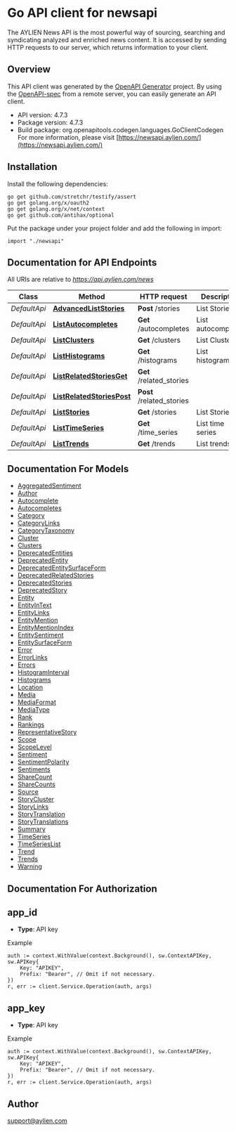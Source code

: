 # Go API client for newsapi

The AYLIEN News API is the most powerful way of sourcing, searching and syndicating analyzed and enriched news content. It is accessed by sending HTTP requests to our server, which returns information to your client.


## Overview
This API client was generated by the [OpenAPI Generator](https://openapi-generator.tech) project.  By using the [OpenAPI-spec](https://www.openapis.org/) from a remote server, you can easily generate an API client.

- API version: 4.7.3
- Package version: 4.7.3
- Build package: org.openapitools.codegen.languages.GoClientCodegen
For more information, please visit [https://newsapi.aylien.com/](https://newsapi.aylien.com/)

## Installation

Install the following dependencies:

```shell
go get github.com/stretchr/testify/assert
go get golang.org/x/oauth2
go get golang.org/x/net/context
go get github.com/antihax/optional
```

Put the package under your project folder and add the following in import:

```golang
import "./newsapi"
```

## Documentation for API Endpoints

All URIs are relative to *https://api.aylien.com/news*

Class | Method | HTTP request | Description
------------ | ------------- | ------------- | -------------
*DefaultApi* | [**AdvancedListStories**](docs/DefaultApi.md#advancedliststories) | **Post** /stories | List Stories
*DefaultApi* | [**ListAutocompletes**](docs/DefaultApi.md#listautocompletes) | **Get** /autocompletes | List autocompletes
*DefaultApi* | [**ListClusters**](docs/DefaultApi.md#listclusters) | **Get** /clusters | List Clusters
*DefaultApi* | [**ListHistograms**](docs/DefaultApi.md#listhistograms) | **Get** /histograms | List histograms
*DefaultApi* | [**ListRelatedStoriesGet**](docs/DefaultApi.md#listrelatedstoriesget) | **Get** /related_stories | 
*DefaultApi* | [**ListRelatedStoriesPost**](docs/DefaultApi.md#listrelatedstoriespost) | **Post** /related_stories | 
*DefaultApi* | [**ListStories**](docs/DefaultApi.md#liststories) | **Get** /stories | List Stories
*DefaultApi* | [**ListTimeSeries**](docs/DefaultApi.md#listtimeseries) | **Get** /time_series | List time series
*DefaultApi* | [**ListTrends**](docs/DefaultApi.md#listtrends) | **Get** /trends | List trends


## Documentation For Models

 - [AggregatedSentiment](docs/AggregatedSentiment.md)
 - [Author](docs/Author.md)
 - [Autocomplete](docs/Autocomplete.md)
 - [Autocompletes](docs/Autocompletes.md)
 - [Category](docs/Category.md)
 - [CategoryLinks](docs/CategoryLinks.md)
 - [CategoryTaxonomy](docs/CategoryTaxonomy.md)
 - [Cluster](docs/Cluster.md)
 - [Clusters](docs/Clusters.md)
 - [DeprecatedEntities](docs/DeprecatedEntities.md)
 - [DeprecatedEntity](docs/DeprecatedEntity.md)
 - [DeprecatedEntitySurfaceForm](docs/DeprecatedEntitySurfaceForm.md)
 - [DeprecatedRelatedStories](docs/DeprecatedRelatedStories.md)
 - [DeprecatedStories](docs/DeprecatedStories.md)
 - [DeprecatedStory](docs/DeprecatedStory.md)
 - [Entity](docs/Entity.md)
 - [EntityInText](docs/EntityInText.md)
 - [EntityLinks](docs/EntityLinks.md)
 - [EntityMention](docs/EntityMention.md)
 - [EntityMentionIndex](docs/EntityMentionIndex.md)
 - [EntitySentiment](docs/EntitySentiment.md)
 - [EntitySurfaceForm](docs/EntitySurfaceForm.md)
 - [Error](docs/Error.md)
 - [ErrorLinks](docs/ErrorLinks.md)
 - [Errors](docs/Errors.md)
 - [HistogramInterval](docs/HistogramInterval.md)
 - [Histograms](docs/Histograms.md)
 - [Location](docs/Location.md)
 - [Media](docs/Media.md)
 - [MediaFormat](docs/MediaFormat.md)
 - [MediaType](docs/MediaType.md)
 - [Rank](docs/Rank.md)
 - [Rankings](docs/Rankings.md)
 - [RepresentativeStory](docs/RepresentativeStory.md)
 - [Scope](docs/Scope.md)
 - [ScopeLevel](docs/ScopeLevel.md)
 - [Sentiment](docs/Sentiment.md)
 - [SentimentPolarity](docs/SentimentPolarity.md)
 - [Sentiments](docs/Sentiments.md)
 - [ShareCount](docs/ShareCount.md)
 - [ShareCounts](docs/ShareCounts.md)
 - [Source](docs/Source.md)
 - [StoryCluster](docs/StoryCluster.md)
 - [StoryLinks](docs/StoryLinks.md)
 - [StoryTranslation](docs/StoryTranslation.md)
 - [StoryTranslations](docs/StoryTranslations.md)
 - [Summary](docs/Summary.md)
 - [TimeSeries](docs/TimeSeries.md)
 - [TimeSeriesList](docs/TimeSeriesList.md)
 - [Trend](docs/Trend.md)
 - [Trends](docs/Trends.md)
 - [Warning](docs/Warning.md)


## Documentation For Authorization



## app_id

- **Type**: API key

Example

```golang
auth := context.WithValue(context.Background(), sw.ContextAPIKey, sw.APIKey{
    Key: "APIKEY",
    Prefix: "Bearer", // Omit if not necessary.
})
r, err := client.Service.Operation(auth, args)
```


## app_key

- **Type**: API key

Example

```golang
auth := context.WithValue(context.Background(), sw.ContextAPIKey, sw.APIKey{
    Key: "APIKEY",
    Prefix: "Bearer", // Omit if not necessary.
})
r, err := client.Service.Operation(auth, args)
```



## Author

support@aylien.com

